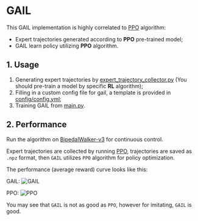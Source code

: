 # GAIL

This GAIL implementation is highly correlated to [PPO](../PPO) algorithm:
- Expert trajectories generated according to **PPO** pre-trained model;
- GAIL learn policy utilizing **PPO** algorithm.

 
## 1. Usage

1. Generating expert trajectories by [expert_trajectory_collector.py](expert_trajecotry_collector.py) (You should pre-train a model by specific **RL** algorithm);
2. Filling in a custom config file for gail, a template is provided in [config/config.yml](config/config.yml);
3. Training GAIL from [main.py](main.py).


## 2. Performance

Run the algorithm on [BipedalWalker-v3](http://gym.openai.com/envs/BipedalWalker-v2/) for continuous control.

Expert trajectories are collected by running [PPO](../PPO), trajectories are saved as `.npz` format,
then `GAIL` utilizes `PPO` algorithm for policy optimization.

The performance (average reward) curve looks like this:

GAIL:
![GAIL](https://tva1.sinaimg.cn/large/007S8ZIlgy1gezddkse3cj30zi0ch74y.jpg)

PPO:
![PPO](https://tva1.sinaimg.cn/large/007S8ZIlgy1gezbk63ddaj30z90c53z3.jpg)

You may see that `GAIL` is not as good as `PPO`, however for imitating, `GAIL`  is good.